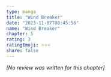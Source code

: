 ```yaml
---
type: manga
title: "Wind Breaker"
date: "2023-11-07T08:45:56"
name: "Wind Breaker"
chapter: 5
rating: 3
ratingEmoji: ⭐️⭐️⭐️
share: false
---
```


*[No review was written for this chapter]*

